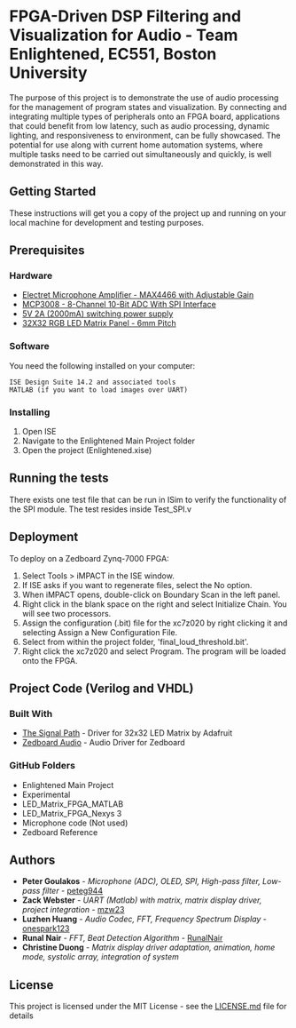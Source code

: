 # FPGA-Driven DSP Filtering and Visualization for Audio - Team Enlightened, EC551, Boston University

The purpose of this project is to demonstrate the use of audio processing for the management of program states and visualization. By connecting and integrating multiple types of peripherals onto an FPGA board, applications that could benefit from low latency, such as audio processing, dynamic lighting, and responsiveness to environment, can be fully showcased. The potential for use along with current home automation systems, where multiple tasks need to be carried out simultaneously and quickly, is well demonstrated in this way.

## Getting Started

These instructions will get you a copy of the project up and running on your local machine for development and testing purposes.

## Prerequisites
### Hardware

* [Electret Microphone Amplifier - MAX4466 with Adjustable Gain](https://www.adafruit.com/products/1063)
* [MCP3008 - 8-Channel 10-Bit ADC With SPI Interface](https://www.adafruit.com/products/856)
* [5V 2A (2000mA) switching power supply](https://www.adafruit.com/products/276)
* [32X32 RGB LED Matrix Panel - 6mm Pitch](https://www.adafruit.com/product/1484)

### Software

You need the following installed on your computer:

```
ISE Design Suite 14.2 and associated tools
MATLAB (if you want to load images over UART)
```

### Installing

1. Open ISE
2. Navigate to the Enlightened Main Project folder
3. Open the project (Enlightened.xise)

## Running the tests

There exists one test file that can be run in ISim to verify the functionality of the SPI module. The test resides inside Test_SPI.v

## Deployment

To deploy on a Zedboard Zynq-7000 FPGA:

1. Select Tools > iMPACT in the ISE window. 
2. If ISE asks if you want to regenerate files, select the No option.
3. When iMPACT opens, double-click on Boundary Scan in the left panel.
4. Right click in the blank space on the right and select Initialize Chain. You will see two processors.
5. Assign the configuration (.bit) file for the xc7z020 by right clicking it and selecting Assign a New Configuration File.
6. Select from within the project folder, 'final_loud_threshold.bit'.
7. Right click the xc7z020 and select Program. The program will be loaded onto the FPGA.

## Project Code (Verilog and VHDL)

### Built With

* [The Signal Path](http://thesignalpath.com/blogs/2015/09/01/tutorial-on-the-design-implementation-of-an-fpga-rgb-led-matrix-driver/) - Driver for 32x32 LED Matrix by Adafruit
* [Zedboard Audio](http://hamsterworks.co.nz/mediawiki/index.php/Zedboard_Audio) - Audio Driver for Zedboard

### GitHub Folders
* Enlightened Main Project
* Experimental
* LED_Matrix_FPGA_MATLAB
* LED_Matrix_FPGA_Nexys 3
* Microphone code (Not used)
* Zedboard Reference

### 


## Authors

* **Peter Goulakos** - *Microphone (ADC), OLED, SPI, High-pass filter, Low-pass filter* - [peteg944](https://github.com/peteg944)
* **Zack Webster** - *UART (Matlab) with matrix, matrix display driver, project integration* - [mzw23](https://github.com/mzw23)
* **Luzhen Huang** - *Audio Codec, FFT, Frequency Spectrum Display* - [onespark123](https://github.com/onespark123)
* **Runal Nair** - *FFT, Beat Detection Algorithm* - [RunalNair](https://github.com/RunalNair)
* **Christine Duong** - *Matrix display driver adaptation, animation, home mode, systolic array, integration of system*

## License

This project is licensed under the MIT License - see the [LICENSE.md](LICENSE.md) file for details
